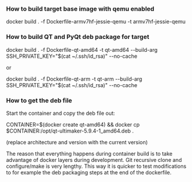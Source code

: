 ### How to build target base image with qemu enabled

docker build . -f Dockerfile-armv7hf-jessie-qemu -t armv7hf-jessie-qemu

### How to build QT and PyQt deb package for target

docker build . -f Dockerfile-qt-amd64 -t qt-amd64 --build-arg SSH_PRIVATE_KEY="$(cat ~/.ssh/id_rsa)" --no-cache

or

docker build . -f Dockerfile-qt-arm -t qt-arm --build-arg SSH_PRIVATE_KEY="$(cat ~/.ssh/id_rsa)" --no-cache

### How to get the deb file

Start the container and copy the deb file out:

CONTAINER=$(docker create qt-amd64) && docker cp $CONTAINER:/opt/qt-ultimaker-5.9.4-1_amd64.deb .

(replace architecture and version with the current version)

The reason that everything happens during container build is to take advantage of docker layers during development. Git recursive 
clone and configure/make is very lengthy. This way it is quicker to test modifications to for example the deb packaging steps 
at the end of the dockerfile.